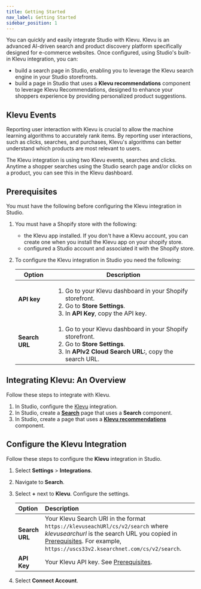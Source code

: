 ```yaml
---
title: Getting Started
nav_label: Getting Started
sidebar_position: 1
---
```


You can quickly and easily integrate Studio with Klevu. Klevu is an advanced AI-driven search and product discovery platform specifically designed for e-commerce websites. Once configured, using Studio's built-in Klevu integration, you can:

- build a search page in Studio, enabling you to leverage the Klevu search engine in your Studio storefronts.
- build a page in Studio that uses a **Klevu recommendations** component to leverage Klevu Recommendations, designed to enhance your shoppers experience by providing personalized product suggestions.

## Klevu Events

Reporting user interaction with Klevu is crucial to allow the machine learning algorithms to accurately rank items. By reporting user interactions, such as clicks, searches, and purchases, Klevu's algorithms can better understand which products are most relevant to users.

The Klevu integration is using two Klevu events, searches and clicks. Anytime a shopper searches using the Studio search page and/or clicks on a product, you can see this in the Klevu dashboard.

## Prerequisites

You must have the following before configuring the Klevu integration in Studio.

1. You must have a Shopify store with the following:

    - the Klevu app installed. If you don't have a Klevu account, you can create one when you install the Klevu app on your shopify store.
    - configured a Studio account and associated it with the Shopify store.

1. To configure the Klevu integration in Studio you need the following:

    | Option | Description                                                                                                                                                             |
    |--------|-------------------------------------------------------------------------------------------------------------------------------------------------------------------------|
    | **API key** | <ol><li>Go to your Klevu dashboard in your Shopify storefront.</li><li>Go to **Store Settings**.</li><li>In **API Key**, copy the API key.</li></ol>                    |
    | **Search URL** | <ol><li>Go to your Klevu dashboard in your Shopify storefront.</li><li>Go to **Store Settings**.</li><li>In **APIv2 Cloud Search URL:**, copy the search URL.</li></ol> |

## Integrating Klevu: An Overview

Follow these steps to integrate with Klevu.

1. In Studio, configure the [Klevu](#configure-the-klevu-integration) integration.
1. In Studio, create a [**Search**](/docs/studio/Integrations/klevu/search) page that uses a **Search** component.
1. In Studio, create a page that uses a [**Klevu recommendations**](/docs/studio/Integrations/klevu/recommendations) component.

## Configure the Klevu Integration

Follow these steps to configure the **Klevu** integration in Studio.

1. Select **Settings** > **Integrations**.
2. Navigate to **Search**.
3. Select **+** next to **Klevu**.
 Configure the settings. 

    | Option         | Description                                                                                                                                                                                                                  |
    |:---------------|:-----------------------------------------------------------------------------------------------------------------------------------------------------------------------------------------------------------------------------|
    | **Search URL** | Your Klevu Search URl in the format `https://klevuseachURl/cs/v2/search` where _klevusearchurl_ is the search URL you copied in [Prerequisites](#prerequisites). For example, `https://uscs33v2.ksearchnet.com/cs/v2/search`. |
    | **API Key**    | Your Klevu API key. See [Prerequisites](#prerequisites).                                                                                                                                                                     |

4. Select **Connect Account**.

